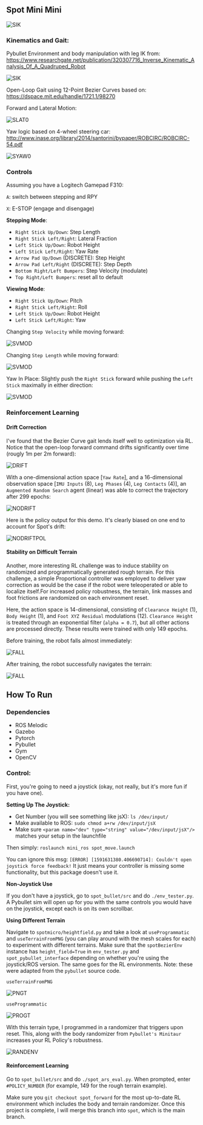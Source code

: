 ## Spot Mini Mini

![SIK](spot_bullet/media/spot-mini-mini.gif)

### Kinematics and Gait:

Pybullet Environment and body manipulation with leg IK from: https://www.researchgate.net/publication/320307716_Inverse_Kinematic_Analysis_Of_A_Quadruped_Robot

![SIK](spot_bullet/media/spot_rpy.gif)

Open-Loop Gait using 12-Point Bezier Curves based on: https://dspace.mit.edu/handle/1721.1/98270

Forward and Lateral Motion:

![SLAT0](spot_bullet/media/spot_lat_logic.gif)
<!-- ![SLAT1](spot_bullet/media/spot_lat_demo.gif) -->


Yaw logic based on 4-wheel steering car: http://www.inase.org/library/2014/santorini/bypaper/ROBCIRC/ROBCIRC-54.pdf

![SYAW0](spot_bullet/media/spot_yaw_logic.gif)
<!-- ![SYAW1](spot_bullet/media/spot_yaw_demo.gif) -->


### Controls
Assuming you have a Logitech Gamepad F310:

`A`: switch between stepping and RPY

`X`: E-STOP (engage and disengage)

**Stepping Mode**:

* `Right Stick Up/Down`: Step Length
* `Right Stick Left/Right`: Lateral Fraction
* `Left Stick Up/Down`: Robot Height
* `Left Stick Left/Right`: Yaw Rate
* `Arrow Pad Up/Down` (DISCRETE): Step Height
* `Arrow Pad Left/Right` (DISCRETE): Step Depth
* `Bottom Right/Left Bumpers`: Step Velocity (modulate)
* `Top Right/Left Bumpers`: reset all to default

**Viewing Mode**:

* `Right Stick Up/Down`: Pitch
* `Right Stick Left/Right`: Roll
* `Left Stick Up/Down`: Robot Height
* `Left Stick Left/Right`: Yaw

Changing `Step Velocity` while moving forward:

![SVMOD](mini_ros/media/stepvel_mod.gif)

Changing `Step Length` while moving forward:

![SVMOD](mini_ros/media/steplen_mod.gif)

Yaw In Place: Slightly push the `Right Stick` forward while pushing the `Left Stick` maximally in either direction:

![SVMOD](mini_ros/media/yaw_in_place.gif)



### Reinforcement Learning

#### Drift Correction
I've found that the Bezier Curve gait lends itself well to optimization via RL. Notice that the open-loop forward command drifts significantly over time (rougly 1m per 2m forward):

![DRIFT](spot_bullet/media/spot_drift.gif)

With a one-dimensional action space [`Yaw Rate`], and a 16-dimensional observation space [`IMU Inputs` (8), `Leg Phases` (4), `Leg Contacts` (4)], an `Augmented Random Search` agent (linear) was able to correct the trajectory after 299 epochs:

![NODRIFT](spot_bullet/media/spot_no_drift.gif)

Here is the policy output for this demo. It's clearly biased on one end to account for Spot's drift:

![NODRIFTPOL](spot_bullet/media/spot_no_drift_action.png)


#### Stability on Difficult Terrain
Another, more interesting RL challenge was to induce stability on randomized and programmatically generated rough terrain. For this challenge, a simple Proportional controller was employed to deliver yaw correction as would be the case if the robot were teleoperated or able to localize itself.For increased policy robustness, the terrain, link masses and foot frictions are randomized on each environment reset.

Here, the action space is 14-dimensional, consisting of `Clearance Height` (1), `Body Height` (1), and `Foot XYZ Residual` modulations (12). `Clearance Height` is treated through an exponential filter (`alpha = 0.7`), but all other actions are processed directly. These results were trained with only 149 epochs.

Before training, the robot falls almost immediately:

![FALL](spot_bullet/media/spot_rough_falls.gif)

After training, the robot successfully navigates the terrain:

![FALL](spot_bullet/media/spot_rough_ARS.gif)


## How To Run

### Dependencies
* ROS Melodic
* Gazebo
* Pytorch
* Pybullet
* Gym
* OpenCV

### Control:
First, you're going to need a joystick (okay, not really, but it's more fun if you have one).

**Setting Up The Joystick:**
* Get Number (you will see something like jsX): `ls /dev/input/`
* Make available to ROS: `sudo chmod a+rw /dev/input/jsX`
* Make sure `<param name="dev" type="string" value="/dev/input/jsX"/>` matches your setup in the launchfile

Then simply: `roslaunch mini_ros spot_move.launch`

You can ignore this msg: `[ERROR] [1591631380.406690714]: Couldn't open joystick force feedback!` It just means your controller is missing some functionality, but this package doesn't use it.

**Non-Joystick Use**

If you don't have a joystick, go to `spot_bullet/src` and do `./env_tester.py`. A Pybullet sim will open up for you with the same controls you would have on the joystick, except each is on its own scrollbar.

**Using Different Terrain**

Navigate to `spotmicro/heightfield.py` and take a look at `useProgrammatic` and `useTerrainFromPNG` (you can play around with the mesh scales for each) to experiment with different terrains. Make sure that the `spotBezierEnv` instance has `height_field=True` in `env_tester.py` and `spot_pybullet_interface` depending on whether you're using the joystick/ROS version. The same goes for the RL environments. Note: these were adapted from the `pybullet` source code.

`useTerrainFromPNG`

![PNGT](spot_bullet/media/spot_png_terrain.png)

`useProgrammatic`

![PROGT](spot_bullet/media/spot_prog_terrain.png)

With this terrain type, I programmed in a randomizer that triggers upon reset. This, along with the body randomizer from `Pybullet's Minitaur` increases your RL Policy's robustness.

![RANDENV](spot_bullet/media/spot_random_terrain.gif)

#### Reinforcement Learning
Go to `spot_bullet/src` and do `./spot_ars_eval.py`. When prompted, enter `#POLICY_NUMBER` (for example, 149 for the rough terrain example).

Make sure you `git checkout spot_forward` for the most up-to-date RL environment which includes the body and terrain randomizer. Once this project is complete, I will merge this branch into `spot`, which is the main branch.



